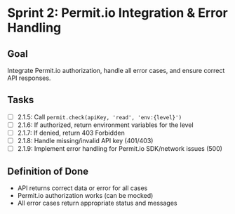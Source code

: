 # Sprint 2: Permit.io Integration & Error Handling

## Goal
Integrate Permit.io authorization, handle all error cases, and ensure correct API responses.

## Tasks
- [ ] 2.1.5: Call `permit.check(apiKey, 'read', 'env:{level}')`
- [ ] 2.1.6: If authorized, return environment variables for the level
- [ ] 2.1.7: If denied, return 403 Forbidden
- [ ] 2.1.8: Handle missing/invalid API key (401/403)
- [ ] 2.1.9: Implement error handling for Permit.io SDK/network issues (500)

## Definition of Done
- API returns correct data or error for all cases
- Permit.io authorization works (can be mocked)
- All error cases return appropriate status and messages

